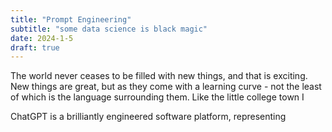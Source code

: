 ```yaml
---
title: "Prompt Engineering"
subtitle: "some data science is black magic"
date: 2024-1-5
draft: true
---
```

The world never ceases to be filled with new things, and that is exciting. New things are great, but as they come with a learning curve - not the least of which is the language surrounding them. Like the little college town I 

ChatGPT is a brilliantly engineered software platform, representing 

<!--stackedit_data:
eyJoaXN0b3J5IjpbMTc3NDY4NTI3NV19
-->